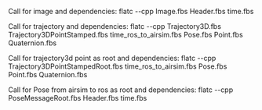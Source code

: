 Call for image and dependencies:
    flatc --cpp Image.fbs Header.fbs time.fbs

Call for trajectory and dependencies:
    flatc --cpp Trajectory3D.fbs Trajectory3DPointStamped.fbs time_ros_to_airsim.fbs Pose.fbs Point.fbs Quaternion.fbs

Call for trajectory3d point as root and dependencies:
    flatc --cpp Trajectory3DPointStampedRoot.fbs time_ros_to_airsim.fbs Pose.fbs Point.fbs Quaternion.fbs
    
Call for Pose from airsim to ros as root and dependencies:
    flatc --cpp PoseMessageRoot.fbs Header.fbs time.fbs